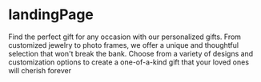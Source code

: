 # landingPage
Find the perfect gift for any occasion with our personalized gifts. From customized jewelry to photo frames, we offer a unique and thoughtful selection that won't break the bank. Choose from a variety of designs and customization options to create a one-of-a-kind gift that your loved ones will cherish forever
